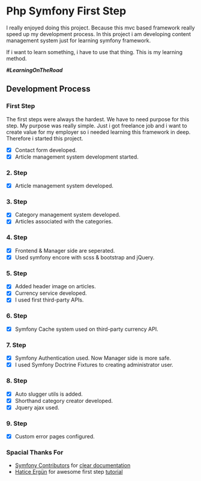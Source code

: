 # Php Symfony First Step

I really enjoyed doing this project. Because this mvc based framework really speed up my development process. In this project i am developing content management system just for learning symfony framework.

If i want to learn something, i have to use that thing. This is my learning method.

***#LearningOnTheRoad***

## Development Process

### First Step

The first steps were always the hardest. We have to need purpose for this step. My purpose was really simple. Just i got freelance job and i want to create value for my employer so i needed learning this framework in deep. Therefore i started this project.

-  [x] Contact form developed.
-  [x] Article management system development started.

### 2. Step

-  [x] Article management system developed.

### 3. Step

-  [x] Category management system developed.
-  [x] Articles associated with the categories.

### 4. Step

-  [x] Frontend & Manager side are seperated.
-  [x] Used symfony encore with scss & bootstrap and jQuery.

### 5. Step

-  [x] Added header image on articles.
-  [x] Currency service developed.
-  [x] I used first third-party APIs.

### 6. Step

-  [x] Symfony Cache system used on third-party currency API.

### 7. Step

-  [x] Symfony Authentication used. Now Manager side is more safe.
-  [x] I used Symfony Doctrine Fixtures to creating administrator user.

### 8. Step

-  [x] Auto slugger utils is added.
-  [x] Shorthand category creator developed.
-  [x] Jquery ajax used.

### 9. Step

-  [x] Custom error pages configured.

### Spacial Thanks For
 - [Symfony Contributors](https://github.com/symfony/symfony) for [clear documentation](https://symfony.com/doc/current/index.html)
 - [Hatice Ergün](https://github.com/hadeyici) for awesome first step [tutorial](https://medium.com/@hadeyici/symfony-4-giri%C5%9F-4a4de52a952)
